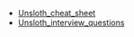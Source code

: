 - [Unsloth_cheat_sheet](Unsloth_cheat_sheet.md)
- [Unsloth_interview_questions](Unsloth_interview_questions.md)
